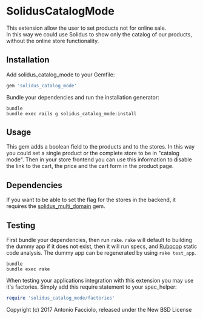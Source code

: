 SolidusCatalogMode
==================

This extension allow the user to set products not for online sale.  
In this way we could use Solidus to show only the catalog of our products,
without the online store functionality.

Installation
------------

Add solidus_catalog_mode to your Gemfile:

```ruby
gem 'solidus_catalog_mode'
```

Bundle your dependencies and run the installation generator:

```shell
bundle
bundle exec rails g solidus_catalog_mode:install
```

Usage
-------

This gem adds a boolean field to the products and to the stores.
In this way you could set a single product or the complete store to be in "catalog mode".
Then in your store frontend you can use this information to disable the link to the cart,
the price and the cart form in the product page.

Dependencies
-------
If you want to be able to set the flag for the stores in the backend, it requires the [solidus_multi_domain](https://github.com/solidusio/solidus_multi_domain) gem.

Testing
-------

First bundle your dependencies, then run `rake`. `rake` will default to building the dummy app if it does not exist, then it will run specs, and [Rubocop](https://github.com/bbatsov/rubocop) static code analysis. The dummy app can be regenerated by using `rake test_app`.

```shell
bundle
bundle exec rake
```

When testing your applications integration with this extension you may use it's factories.
Simply add this require statement to your spec_helper:

```ruby
require 'solidus_catalog_mode/factories'
```

Copyright (c) 2017 Antonio Facciolo, released under the New BSD License
